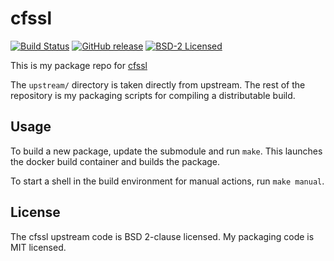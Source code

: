 cfssl
=========

[![Build Status](https://img.shields.io/travis/com/amylum/cfssl.svg)](https://travis-ci.com/amylum/cfssl)
[![GitHub release](https://img.shields.io/github/release/amylum/cfssl.svg)](https://github.com/amylum/cfssl/releases)
[![BSD-2 Licensed](https://img.shields.io/badge/license-BSD--2-green.svg)](https://tldrlegal.com/license/bsd-2-clause-license-(freebsd))

This is my package repo for [cfssl](https://github.com/cloudflare/cfssl)

The `upstream/` directory is taken directly from upstream. The rest of the repository is my packaging scripts for compiling a distributable build.

## Usage

To build a new package, update the submodule and run `make`. This launches the docker build container and builds the package.

To start a shell in the build environment for manual actions, run `make manual`.

## License

The cfssl upstream code is BSD 2-clause licensed. My packaging code is MIT licensed.


